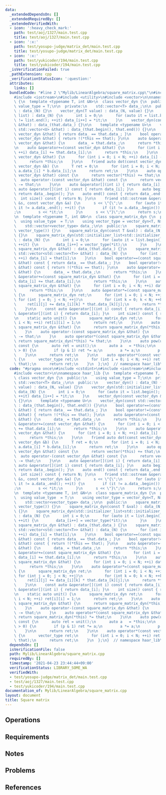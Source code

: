 ```yaml
---
data:
  _extendedDependsOn: []
  _extendedRequiredBy: []
  _extendedVerifiedWith:
  - icon: ':heavy_check_mark:'
    path: test/aoj/1327/main.test.cpp
    title: test/aoj/1327/main.test.cpp
  - icon: ':x:'
    path: test/yosupo-judge/matrix_det/main.test.cpp
    title: test/yosupo-judge/matrix_det/main.test.cpp
  - icon: ':x:'
    path: test/yukicoder/194/main.test.cpp
    title: test/yukicoder/194/main.test.cpp
  _isVerificationFailed: true
  _pathExtension: cpp
  _verificationStatusIcon: ':question:'
  attributes:
    links: []
  bundledCode: "#line 2 \"Mylib/LinearAlgebra/square_matrix.cpp\"\n#include <cstdint>\n\
    #include <iostream>\n#include <utility>\n#include <vector>\n\nnamespace haar_lib\
    \ {\n  template <typename T, int &N>\n  class vector_dyn {\n  public:\n    using\
    \ value_type = T;\n\n  private:\n    std::vector<T> data_;\n\n  public:\n    vector_dyn()\
    \ : data_(N) {}\n    vector_dyn(T value) : data_(N, value) {}\n    vector_dyn(std::initializer_list<T>\
    \ list) : data_(N) {\n      int i = 0;\n      for (auto it = list.begin(); it\
    \ != list.end(); ++it) data_[i++] = *it;\n    }\n    vector_dyn(const vector_dyn\
    \ &that) : data_(that.data_) {}\n\n    template <typename U>\n    vector_dyn(const\
    \ std::vector<U> &that) : data_(that.begin(), that.end()) {}\n\n    bool operator==(const\
    \ vector_dyn &that) { return data_ == that.data_; }\n    bool operator!=(const\
    \ vector_dyn &that) { return !(*this == that); }\n\n    auto &operator=(const\
    \ vector_dyn &that) {\n      data_ = that.data_;\n      return *this;\n    }\n\
    \n    auto &operator+=(const vector_dyn &that) {\n      for (int i = 0; i < N;\
    \ ++i) data_[i] += that.data_[i];\n      return *this;\n    }\n\n    auto &operator-=(const\
    \ vector_dyn &that) {\n      for (int i = 0; i < N; ++i) data_[i] -= that.data_[i];\n\
    \      return *this;\n    }\n\n    friend auto dot(const vector_dyn &a, const\
    \ vector_dyn &b) {\n      T ret = 0;\n      for (int i = 0; i < N; ++i) ret +=\
    \ a.data_[i] * b.data_[i];\n      return ret;\n    }\n\n    auto operator+(const\
    \ vector_dyn &that) const {\n      return vector(*this) += that;\n    }\n\n  \
    \  auto operator-(const vector_dyn &that) const {\n      return vector(*this)\
    \ -= that;\n    }\n\n    auto &operator[](int i) { return data_[i]; }\n    const\
    \ auto &operator[](int i) const { return data_[i]; }\n    auto begin() const {\
    \ return data_.begin(); }\n    auto end() const { return data_.end(); }\n\n  \
    \  int size() const { return N; }\n\n    friend std::ostream &operator<<(std::ostream\
    \ &s, const vector_dyn &a) {\n      s << \"{\";\n      for (auto it = a.data_.begin();\
    \ it != a.data_.end(); ++it) {\n        if (it != a.data_.begin()) s << \",\"\
    ;\n        s << *it;\n      }\n      s << \"}\";\n      return s;\n    }\n  };\n\
    \n  template <typename T, int &N>\n  class square_matrix_dyn {\n  public:\n  \
    \  using value_type  = T;\n    using vector_type = vector_dyn<T, N>;\n\n  private:\n\
    \    std::vector<vector_type> data_;\n\n  public:\n    square_matrix_dyn() : data_(N,\
    \ vector_type()) {}\n    square_matrix_dyn(const T &val) : data_(N, vector_type(val))\
    \ {}\n    square_matrix_dyn(std::initializer_list<std::initializer_list<T>> list)\
    \ : data_(N) {\n      int i = 0;\n      for (auto it = list.begin(); it != list.end();\
    \ ++it) {\n        data_[i++] = vector_type(*it);\n      }\n    }\n    square_matrix_dyn(const\
    \ square_matrix_dyn &that) : data_(that.data_) {}\n    square_matrix_dyn(const\
    \ std::vector<std::vector<T>> &that) : data_(N) {\n      for (int i = 0; i < N;\
    \ ++i) data_[i] = that[i];\n    }\n\n    bool operator==(const square_matrix_dyn\
    \ &that) const { return data_ == that.data_; }\n    bool operator!=(const square_matrix_dyn\
    \ &that) const { return !(*this == that); }\n\n    auto &operator=(const square_matrix_dyn\
    \ &that) {\n      data_ = that.data_;\n      return *this;\n    }\n\n    auto\
    \ &operator+=(const square_matrix_dyn &that) {\n      for (int i = 0; i < N; ++i)\
    \ data_[i] += that.data_[i];\n      return *this;\n    }\n\n    auto &operator-=(const\
    \ square_matrix_dyn &that) {\n      for (int i = 0; i < N; ++i) data_[i] -= that.data_[i];\n\
    \      return *this;\n    }\n\n    auto &operator*=(const square_matrix_dyn &that)\
    \ {\n      square_matrix_dyn ret;\n      for (int i = 0; i < N; ++i)\n       \
    \ for (int j = 0; j < N; ++j)\n          for (int k = 0; k < N; ++k)\n       \
    \     ret[i][j] += data_[i][k] * that.data_[k][j];\n      return *this = ret;\n\
    \    }\n\n    const auto &operator[](int i) const { return data_[i]; }\n    auto\
    \ &operator[](int i) { return data_[i]; }\n    int size() const { return N; }\n\
    \n    static auto unit() {\n      square_matrix_dyn ret;\n      for (int i = 0;\
    \ i < N; ++i) ret[i][i] = 1;\n      return ret;\n    }\n\n    auto operator+(const\
    \ square_matrix_dyn &that) {\n      return square_matrix_dyn(*this) += that;\n\
    \    }\n    auto operator-(const square_matrix_dyn &that) {\n      return square_matrix_dyn(*this)\
    \ -= that;\n    }\n    auto operator*(const square_matrix_dyn &that) {\n     \
    \ return square_matrix_dyn(*this) *= that;\n    }\n\n    auto pow(uint64_t p)\
    \ const {\n      auto ret = unit();\n      auto a   = *this;\n\n      while (p\
    \ > 0) {\n        if (p & 1) ret *= a;\n        a *= a;\n        p >>= 1;\n  \
    \    }\n\n      return ret;\n    }\n\n    auto operator*(const vector_type &that)\
    \ {\n      vector_type ret;\n      for (int i = 0; i < N; ++i) ret[i] = dot(data_[i],\
    \ that);\n      return ret;\n    }\n  };\n}  // namespace haar_lib\n"
  code: "#pragma once\n#include <cstdint>\n#include <iostream>\n#include <utility>\n\
    #include <vector>\n\nnamespace haar_lib {\n  template <typename T, int &N>\n \
    \ class vector_dyn {\n  public:\n    using value_type = T;\n\n  private:\n   \
    \ std::vector<T> data_;\n\n  public:\n    vector_dyn() : data_(N) {}\n    vector_dyn(T\
    \ value) : data_(N, value) {}\n    vector_dyn(std::initializer_list<T> list) :\
    \ data_(N) {\n      int i = 0;\n      for (auto it = list.begin(); it != list.end();\
    \ ++it) data_[i++] = *it;\n    }\n    vector_dyn(const vector_dyn &that) : data_(that.data_)\
    \ {}\n\n    template <typename U>\n    vector_dyn(const std::vector<U> &that)\
    \ : data_(that.begin(), that.end()) {}\n\n    bool operator==(const vector_dyn\
    \ &that) { return data_ == that.data_; }\n    bool operator!=(const vector_dyn\
    \ &that) { return !(*this == that); }\n\n    auto &operator=(const vector_dyn\
    \ &that) {\n      data_ = that.data_;\n      return *this;\n    }\n\n    auto\
    \ &operator+=(const vector_dyn &that) {\n      for (int i = 0; i < N; ++i) data_[i]\
    \ += that.data_[i];\n      return *this;\n    }\n\n    auto &operator-=(const\
    \ vector_dyn &that) {\n      for (int i = 0; i < N; ++i) data_[i] -= that.data_[i];\n\
    \      return *this;\n    }\n\n    friend auto dot(const vector_dyn &a, const\
    \ vector_dyn &b) {\n      T ret = 0;\n      for (int i = 0; i < N; ++i) ret +=\
    \ a.data_[i] * b.data_[i];\n      return ret;\n    }\n\n    auto operator+(const\
    \ vector_dyn &that) const {\n      return vector(*this) += that;\n    }\n\n  \
    \  auto operator-(const vector_dyn &that) const {\n      return vector(*this)\
    \ -= that;\n    }\n\n    auto &operator[](int i) { return data_[i]; }\n    const\
    \ auto &operator[](int i) const { return data_[i]; }\n    auto begin() const {\
    \ return data_.begin(); }\n    auto end() const { return data_.end(); }\n\n  \
    \  int size() const { return N; }\n\n    friend std::ostream &operator<<(std::ostream\
    \ &s, const vector_dyn &a) {\n      s << \"{\";\n      for (auto it = a.data_.begin();\
    \ it != a.data_.end(); ++it) {\n        if (it != a.data_.begin()) s << \",\"\
    ;\n        s << *it;\n      }\n      s << \"}\";\n      return s;\n    }\n  };\n\
    \n  template <typename T, int &N>\n  class square_matrix_dyn {\n  public:\n  \
    \  using value_type  = T;\n    using vector_type = vector_dyn<T, N>;\n\n  private:\n\
    \    std::vector<vector_type> data_;\n\n  public:\n    square_matrix_dyn() : data_(N,\
    \ vector_type()) {}\n    square_matrix_dyn(const T &val) : data_(N, vector_type(val))\
    \ {}\n    square_matrix_dyn(std::initializer_list<std::initializer_list<T>> list)\
    \ : data_(N) {\n      int i = 0;\n      for (auto it = list.begin(); it != list.end();\
    \ ++it) {\n        data_[i++] = vector_type(*it);\n      }\n    }\n    square_matrix_dyn(const\
    \ square_matrix_dyn &that) : data_(that.data_) {}\n    square_matrix_dyn(const\
    \ std::vector<std::vector<T>> &that) : data_(N) {\n      for (int i = 0; i < N;\
    \ ++i) data_[i] = that[i];\n    }\n\n    bool operator==(const square_matrix_dyn\
    \ &that) const { return data_ == that.data_; }\n    bool operator!=(const square_matrix_dyn\
    \ &that) const { return !(*this == that); }\n\n    auto &operator=(const square_matrix_dyn\
    \ &that) {\n      data_ = that.data_;\n      return *this;\n    }\n\n    auto\
    \ &operator+=(const square_matrix_dyn &that) {\n      for (int i = 0; i < N; ++i)\
    \ data_[i] += that.data_[i];\n      return *this;\n    }\n\n    auto &operator-=(const\
    \ square_matrix_dyn &that) {\n      for (int i = 0; i < N; ++i) data_[i] -= that.data_[i];\n\
    \      return *this;\n    }\n\n    auto &operator*=(const square_matrix_dyn &that)\
    \ {\n      square_matrix_dyn ret;\n      for (int i = 0; i < N; ++i)\n       \
    \ for (int j = 0; j < N; ++j)\n          for (int k = 0; k < N; ++k)\n       \
    \     ret[i][j] += data_[i][k] * that.data_[k][j];\n      return *this = ret;\n\
    \    }\n\n    const auto &operator[](int i) const { return data_[i]; }\n    auto\
    \ &operator[](int i) { return data_[i]; }\n    int size() const { return N; }\n\
    \n    static auto unit() {\n      square_matrix_dyn ret;\n      for (int i = 0;\
    \ i < N; ++i) ret[i][i] = 1;\n      return ret;\n    }\n\n    auto operator+(const\
    \ square_matrix_dyn &that) {\n      return square_matrix_dyn(*this) += that;\n\
    \    }\n    auto operator-(const square_matrix_dyn &that) {\n      return square_matrix_dyn(*this)\
    \ -= that;\n    }\n    auto operator*(const square_matrix_dyn &that) {\n     \
    \ return square_matrix_dyn(*this) *= that;\n    }\n\n    auto pow(uint64_t p)\
    \ const {\n      auto ret = unit();\n      auto a   = *this;\n\n      while (p\
    \ > 0) {\n        if (p & 1) ret *= a;\n        a *= a;\n        p >>= 1;\n  \
    \    }\n\n      return ret;\n    }\n\n    auto operator*(const vector_type &that)\
    \ {\n      vector_type ret;\n      for (int i = 0; i < N; ++i) ret[i] = dot(data_[i],\
    \ that);\n      return ret;\n    }\n  };\n}  // namespace haar_lib\n"
  dependsOn: []
  isVerificationFile: false
  path: Mylib/LinearAlgebra/square_matrix.cpp
  requiredBy: []
  timestamp: '2021-04-23 23:44:44+09:00'
  verificationStatus: LIBRARY_SOME_WA
  verifiedWith:
  - test/yosupo-judge/matrix_det/main.test.cpp
  - test/aoj/1327/main.test.cpp
  - test/yukicoder/194/main.test.cpp
documentation_of: Mylib/LinearAlgebra/square_matrix.cpp
layout: document
title: Square matrix
---
```


## Operations

## Requirements

## Notes

## Problems

## References
